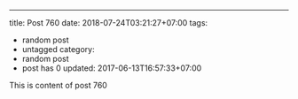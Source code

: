 ---
title: Post 760
date: 2018-07-24T03:21:27+07:00
tags:
  - random post
  - untagged
category:
  - random post
  - post has 0
updated: 2017-06-13T16:57:33+07:00

This is content of post 760